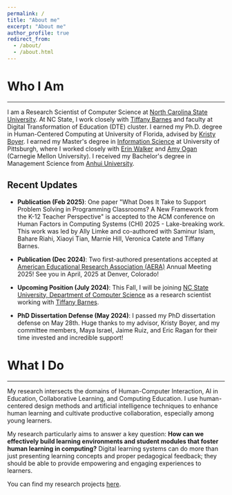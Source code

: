 ```yaml
---
permalink: /
title: "About me" 
excerpt: "About me"
author_profile: true
redirect_from: 
  - /about/
  - /about.html
---
```

<script src="https://www.w3counter.com/tracker.js?id=129746"></script>



# Who I Am
-----

I am a Research Scientist of Computer Science at [North Carolina State University](https://www.csc.ncsu.edu/index.php). At NC State, I work closely with [Tiffany Barnes](https://www.csc.ncsu.edu/people/tmbarnes) and faculty at Digital Transformation of Education (DTE) cluster. I earned my Ph.D. degree in Human-Centered Computing at University of Florida, advised by [Kristy Boyer](https://www.cise.ufl.edu/research/learndialogue/person.php?id=keboyer). I earned my Master's degree in [Information Science](https://sci.pitt.edu/) at University of Pittsburgh, where I worked closely with [Erin Walker](https://www.cs.pitt.edu/people/full-time-faculty/erin-walker/) and [Amy Ogan](https://www.amyogan.com/) (Carnegie Mellon University). I received my Bachelor's degree in Management Science from [Anhui University](http://en.ahu.edu.cn/).

## Recent Updates
- **Publication (Feb 2025)**: One paper "What Does It Take to Support Problem Solving in Programming Classrooms? A New Framework from the K-12 Teacher Perspective" is accepted to the ACM conference on Human Factors in Computing Systems (CHI) 2025 - Lake-breaking work. This work was led by Ally Limke and co-authored with Saminur Islam, Bahare Riahi, Xiaoyi Tian, Marnie Hill, Veronica Catete and Tiffany Barnes. 

- **Publication (Dec 2024)**: Two first-authored presentations accepted at [American Educational Research Association (AERA)](https://www.aera.net/Events-Meetings/AERA-2025-Annual-Meeting) Annual Meeting 2025! See you in April, 2025 at Denver, Colorado! 

- **Upcoming Position (July 2024)**: This Fall, I will be joining [NC State University, Department of Computer Science](https://www.csc.ncsu.edu/index.php) as a research scientist working with [Tiffany Barnes](https://www.csc.ncsu.edu/people/tmbarnes).

- **PhD Dissertation Defense (May 2024)**: I passed my PhD dissertation defense on May 28th. Huge thanks to my advisor, Kristy Boyer, and my committee members, Maya Israel, Jaime Ruiz, and Eric Ragan for their time invested and incredible support!



# What I Do
-----

My research intersects the domains of Human-Computer Interaction, AI in Education, Collaborative Learning, and Computing Education. I use human-centered design methods and artificial intelligence techniques to enhance human learning and cultivate productive collaboration, especially among young learners. 

My research particularly aims to answer a key question: **How can we effectively build learning environments and student modules that foster human learning in computing?** Digital learning systems can do more than just presenting learning concepts and proper pedagogical feedback; they should be able to provide empowering and engaging experiences to learners. 
 
You can find my research projects [here](https://sylvia935.github.io/research/). 

